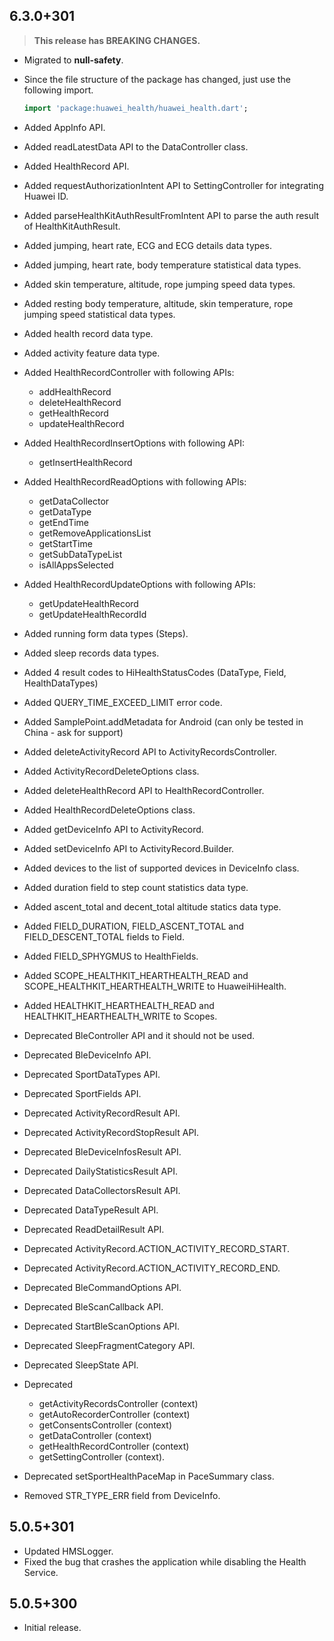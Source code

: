 ## 6.3.0+301

> **This release has BREAKING CHANGES.**

- Migrated to **null-safety**.
- Since the file structure of the package has changed, just use the following import.

  ```dart
  import 'package:huawei_health/huawei_health.dart';
  ```

- Added AppInfo API.
- Added readLatestData API to the DataController class.
- Added HealthRecord API.
- Added requestAuthorizationIntent API to SettingController for integrating Huawei ID.
- Added parseHealthKitAuthResultFromIntent API to parse the auth result of HealthKitAuthResult.
- Added jumping, heart rate, ECG and ECG details data types.
- Added jumping, heart rate, body temperature statistical data types.
- Added skin temperature, altitude, rope jumping speed data types.
- Added resting body temperature, altitude, skin temperature, rope jumping speed statistical data types.
- Added health record data type.
- Added activity feature data type.
- Added HealthRecordController with following APIs:
  - addHealthRecord
  - deleteHealthRecord
  - getHealthRecord
  - updateHealthRecord
- Added HealthRecordInsertOptions with following API:
  - getInsertHealthRecord
- Added HealthRecordReadOptions with following APIs:
  - getDataCollector
  - getDataType
  - getEndTime
  - getRemoveApplicationsList
  - getStartTime
  - getSubDataTypeList
  - isAllAppsSelected
- Added HealthRecordUpdateOptions with following APIs:
  - getUpdateHealthRecord
  - getUpdateHealthRecordId
- Added running form data types (Steps).
- Added sleep records data types.
- Added 4 result codes to HiHealthStatusCodes (DataType, Field, HealthDataTypes)
- Added QUERY_TIME_EXCEED_LIMIT error code.
- Added SamplePoint.addMetadata for Android (can only be tested in China - ask for support)
- Added deleteActivityRecord API to ActivityRecordsController.
- Added ActivityRecordDeleteOptions class.
- Added deleteHealthRecord API to HealthRecordController.
- Added HealthRecordDeleteOptions class.
- Added getDeviceInfo API to ActivityRecord.
- Added setDeviceInfo API to ActivityRecord.Builder.
- Added devices to the list of supported devices in DeviceInfo class.
- Added duration field to step count statistics data type.
- Added ascent_total and decent_total altitude statics data type.
- Added FIELD_DURATION, FIELD_ASCENT_TOTAL and FIELD_DESCENT_TOTAL fields to Field.
- Added FIELD_SPHYGMUS to HealthFields.
- Added SCOPE_HEALTHKIT_HEARTHEALTH_READ and SCOPE_HEALTHKIT_HEARTHEALTH_WRITE to HuaweiHiHealth.
- Added HEALTHKIT_HEARTHEALTH_READ and HEALTHKIT_HEARTHEALTH_WRITE to Scopes.
- Deprecated BleController API and it should not be used.
- Deprecated BleDeviceInfo API.
- Deprecated SportDataTypes API.
- Deprecated SportFields API.
- Deprecated ActivityRecordResult API.
- Deprecated ActivityRecordStopResult API.
- Deprecated BleDeviceInfosResult API.
- Deprecated DailyStatisticsResult API.
- Deprecated DataCollectorsResult API.
- Deprecated DataTypeResult API.
- Deprecated ReadDetailResult API.
- Deprecated ActivityRecord.ACTION_ACTIVITY_RECORD_START.
- Deprecated ActivityRecord.ACTION_ACTIVITY_RECORD_END.
- Deprecated BleCommandOptions API.
- Deprecated BleScanCallback API.
- Deprecated StartBleScanOptions API.
- Deprecated SleepFragmentCategory API.
- Deprecated SleepState API.
- Deprecated
  - getActivityRecordsController (context)
  - getAutoRecorderController (context)
  - getConsentsController (context)
  - getDataController (context)
  - getHealthRecordController (context)
  - getSettingController (context).
- Deprecated setSportHealthPaceMap in PaceSummary class.
- Removed STR_TYPE_ERR field from DeviceInfo.

## 5.0.5+301

- Updated HMSLogger.
- Fixed the bug that crashes the application while disabling the Health Service.

## 5.0.5+300

- Initial release.
